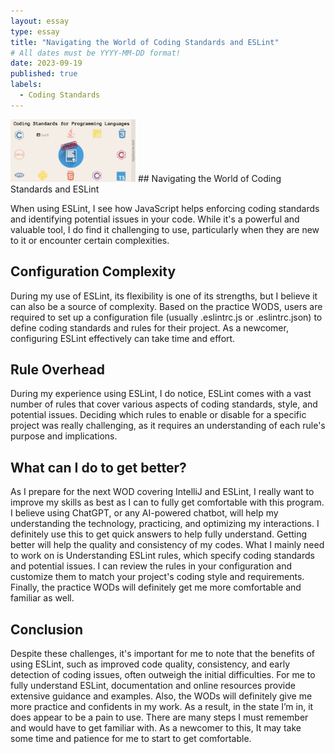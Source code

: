 ```yaml
---
layout: essay
type: essay
title: "Navigating the World of Coding Standards and ESLint"
# All dates must be YYYY-MM-DD format!
date: 2023-09-19
published: true
labels:
  - Coding Standards
---
```


<img width="200px" class="rounded float-start pe-4" src="../img/coding-standards.png">
## Navigating the World of Coding Standards and ESLint

When using ESLint, I see how JavaScript helps enforcing coding standards and identifying potential issues in your code. While it's a powerful and valuable tool, I do find it challenging to use, particularly when they are new to it or encounter certain complexities.

## Configuration Complexity

During my use of ESLint, its flexibility is one of its strengths, but I believe it can also be a source of complexity. Based on the practice WODS, users are required to set up a configuration file (usually .eslintrc.js or .eslintrc.json) to define coding standards and rules for their project. As a newcomer, configuring ESLint effectively can take time and effort. 

## Rule Overhead

During my experience using ESLint, I do notice, ESLint comes with a vast number of rules that cover various aspects of coding standards, style, and potential issues. Deciding which rules to enable or disable for a specific project was really challenging, as it requires an understanding of each rule's purpose and implications. 

## What can I do to get better?

As I prepare for the next WOD covering IntelliJ and ESLint, I really want to improve my skills as best as I can to fully get comfortable with this program. I believe using ChatGPT, or any AI-powered chatbot, will help my understanding the technology, practicing, and optimizing my interactions. I definitely use this to get quick answers to help fully understand. Getting better will help the quality and consistency of my codes. What I mainly need to work on is Understanding ESLint rules, which specify coding standards and potential issues. I can review the rules in your configuration and customize them to match your project's coding style and requirements. Finally, the practice WODs will definitely get me more comfortable and familiar as well.

## Conclusion

Despite these challenges, it's important for me to note that the benefits of using ESLint, such as improved code quality, consistency, and early detection of coding issues, often outweigh the initial difficulties. For me to fully understand ESLint, documentation and online resources provide extensive guidance and examples. Also, the WODs will definitely give me more practice and confidents in my work. As a result, in the state I’m in, it does appear to be a pain to use. There are many steps I must remember and would have to get familiar with. As a newcomer to this, It may take some time and patience for me to start to get comfortable. 
